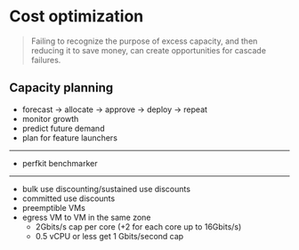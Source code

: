 # Cost optimization

> Failing to recognize the purpose of excess capacity, and then reducing it to save money, can create opportunities for cascade failures.

## Capacity planning

- forecast -> allocate -> approve -> deploy -> repeat
- monitor growth
- predict future demand
- plan for feature launchers

---
- perfkit benchmarker

---
- bulk use discounting/sustained use discounts
- committed use discounts
- preemptible VMs
- egress VM to VM in the same zone
    - 2Gbits/s cap per core (+2 for each core up to 16Gbits/s)
    - 0.5 vCPU or less get 1 Gbits/second cap
